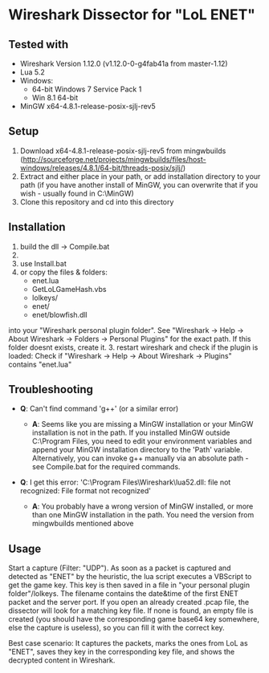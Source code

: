 Wireshark Dissector for "LoL ENET"
==================

Tested with
-------
* Wireshark Version 1.12.0 (v1.12.0-0-g4fab41a from master-1.12)
* Lua 5.2
* Windows:
  * 64-bit Windows 7 Service Pack 1
  * Win 8.1 64-bit
* MinGW x64-4.8.1-release-posix-sjlj-rev5

Setup
-------
1. Download x64-4.8.1-release-posix-sjlj-rev5 from mingwbuilds (http://sourceforge.net/projects/mingwbuilds/files/host-windows/releases/4.8.1/64-bit/threads-posix/sjlj/)
2. Extract and either place in your path, or add installation directory to your path (if you have another install of MinGW, you can overwrite that if you wish - usually found in C:\MinGW)
3. Clone this repository and cd into this directory

Installation
-------
1. build the dll -> Compile.bat
2.
  1. use Install.bat
  2. or copy the files & folders:
	 * enet.lua
	 * GetLoLGameHash.vbs
	 * lolkeys/
	 * enet/
	 * enet/blowfish.dll

  into your "Wireshark personal plugin folder".
  See "Wireshark -> Help -> About Wireshark -> Folders -> Personal Plugins" for the exact path.
  If this folder doesnt exists, create it.
3. restart wireshark and check if the plugin is loaded:
  Check if "Wireshark -> Help -> About Wireshark -> Plugins" contains "enet.lua"

Troubleshooting
-------
* **Q**: Can't find command 'g++' (or a similar error)

  * **A**: Seems like you are missing a MinGW installation or your MinGW installation is not in the path. If you installed MinGW outside C:\Program Files\, you need to edit your environment variables and append your MinGW installation directory to the 'Path' variable. Alternatively, you can invoke g++ manually via an absolute path - see Compile.bat for the required commands.


* **Q**: I get this error: 'C:\Program Files\Wireshark\lua52.dll: file not recognized: File format not recognized'

  * **A**: You probably have a wrong version of MinGW installed, or more than one MinGW installation in the path. You need the version from mingwbuilds mentioned above

Usage
-------
Start a capture (Filter: "UDP"). As soon as a packet is captured and detected as "ENET" by the heuristic,
the lua script executes a VBScript to get the game key.
This key is then saved in a file in "your personal plugin folder"/lolkeys.
The filename contains the date&time of the first ENET packet and the server port.
If you open an already created .pcap file, the dissector will look for a matching key file.
If none is found, an empty file is created (you should have the corresponding game base64 key somewhere,
else the capture is useless), so you can fill it with the correct key.

Best case scenario: It captures the packets, marks the ones from LoL as "ENET",
saves they key in the corresponding key file, and shows the decrypted content in Wireshark.
